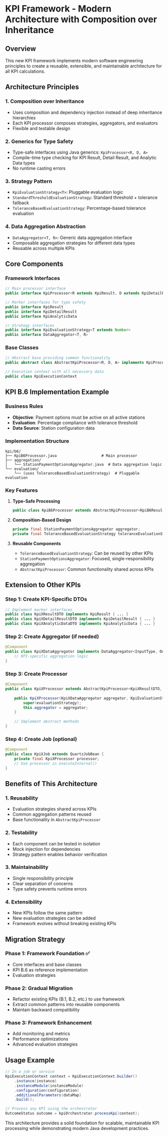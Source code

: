 # KPI Framework - Modern Architecture with Composition over Inheritance

## Overview

This new KPI framework implements modern software engineering principles to create a reusable, extensible, and maintainable architecture for all KPI calculations.

## Architecture Principles

### 1. **Composition over Inheritance**
- Uses composition and dependency injection instead of deep inheritance hierarchies
- Each KPI processor composes strategies, aggregators, and evaluators
- Flexible and testable design

### 2. **Generics for Type Safety**
- Type-safe interfaces using Java generics: `KpiProcessor<R, D, A>`
- Compile-time type checking for KPI Result, Detail Result, and Analytic Data types
- No runtime casting errors

### 3. **Strategy Pattern**
- `KpiEvaluationStrategy<T>`: Pluggable evaluation logic
- `StandardThresholdEvaluationStrategy`: Standard threshold + tolerance fallback
- `ToleranceBasedEvaluationStrategy`: Percentage-based tolerance evaluation

### 4. **Data Aggregation Abstraction**
- `DataAggregator<T, R>`: Generic data aggregation interface
- Composable aggregation strategies for different data types
- Reusable across multiple KPIs

## Core Components

### Framework Interfaces

```java
// Main processor interface
public interface KpiProcessor<R extends KpiResult, D extends KpiDetailResult, A extends KpiAnalyticData>

// Marker interfaces for type safety
public interface KpiResult
public interface KpiDetailResult  
public interface KpiAnalyticData

// Strategy interfaces
public interface KpiEvaluationStrategy<T extends Number>
public interface DataAggregator<T, R>
```

### Base Classes

```java
// Abstract base providing common functionality
public abstract class AbstractKpiProcessor<R, D, A> implements KpiProcessor<R, D, A>

// Execution context with all necessary data
public class KpiExecutionContext
```

## KPI B.6 Implementation Example

### Business Rules
- **Objective**: Payment options must be active on all active stations
- **Evaluation**: Percentage compliance with tolerance threshold
- **Data Source**: Station configuration data

### Implementation Structure

```
kpi/b6/
├── KpiB6Processor.java                    # Main processor
├── aggregation/
│   └── StationPaymentOptionsAggregator.java  # Data aggregation logic
└── evaluation/
    └── (uses ToleranceBasedEvaluationStrategy)  # Pluggable evaluation
```

### Key Features

1. **Type-Safe Processing**
   ```java
   public class KpiB6Processor extends AbstractKpiProcessor<KpiB6ResultDTO, KpiB6DetailResultDTO, KpiB6AnalyticDataDTO>
   ```

2. **Composition-Based Design**
   ```java
   private final StationPaymentOptionsAggregator aggregator;
   private final ToleranceBasedEvaluationStrategy toleranceEvaluationStrategy;
   ```

3. **Reusable Components**
   - `ToleranceBasedEvaluationStrategy`: Can be reused by other KPIs
   - `StationPaymentOptionsAggregator`: Focused, single-responsibility aggregation
   - `AbstractKpiProcessor`: Common functionality shared across KPIs

## Extension to Other KPIs

### Step 1: Create KPI-Specific DTOs
```java
// Implement marker interfaces
public class KpiXResultDTO implements KpiResult { ... }
public class KpiXDetailResultDTO implements KpiDetailResult { ... }
public class KpiXAnalyticDataDTO implements KpiAnalyticData { ... }
```

### Step 2: Create Aggregator (if needed)
```java
@Component
public class KpiXDataAggregator implements DataAggregator<InputType, OutputType> {
    // KPI-specific aggregation logic
}
```

### Step 3: Create Processor
```java
@Component  
public class KpiXProcessor extends AbstractKpiProcessor<KpiXResultDTO, KpiXDetailResultDTO, KpiXAnalyticDataDTO> {
    
    public KpiXProcessor(KpiXDataAggregator aggregator, KpiEvaluationStrategy<Number> evaluationStrategy) {
        super(evaluationStrategy);
        this.aggregator = aggregator;
    }
    
    // Implement abstract methods
}
```

### Step 4: Create Job (optional)
```java
@Component
public class KpiXJob extends QuartzJobBean {
    private final KpiXProcessor processor;
    // Use processor in executeInternal()
}
```

## Benefits of This Architecture

### 1. **Reusability**
- Evaluation strategies shared across KPIs
- Common aggregation patterns reused
- Base functionality in `AbstractKpiProcessor`

### 2. **Testability**
- Each component can be tested in isolation
- Mock injection for dependencies
- Strategy pattern enables behavior verification

### 3. **Maintainability**
- Single responsibility principle
- Clear separation of concerns
- Type safety prevents runtime errors

### 4. **Extensibility**
- New KPIs follow the same pattern
- New evaluation strategies can be added
- Framework evolves without breaking existing KPIs

## Migration Strategy

### Phase 1: Framework Foundation ✅
- Core interfaces and base classes
- KPI B.6 as reference implementation
- Evaluation strategies

### Phase 2: Gradual Migration
- Refactor existing KPIs (B.1, B.2, etc.) to use framework
- Extract common patterns into reusable components
- Maintain backward compatibility

### Phase 3: Framework Enhancement
- Add monitoring and metrics
- Performance optimizations
- Advanced evaluation strategies

## Usage Example

```java
// In a job or service
KpiExecutionContext context = KpiExecutionContext.builder()
    .instance(instance)
    .instanceModule(instanceModule)
    .configuration(configuration)
    .additionalParameters(dataMap)
    .build();

// Process any KPI using the orchestrator
OutcomeStatus outcome = kpiOrchestrator.processKpi(context);
```

This architecture provides a solid foundation for scalable, maintainable KPI processing while demonstrating modern Java development practices.